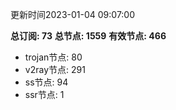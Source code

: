 更新时间2023-01-04 09:07:00

**总订阅: 73**
**总节点: 1559**
**有效节点: 466**
- trojan节点: 80
- v2ray节点: 291
- ss节点: 94
- ssr节点: 1
